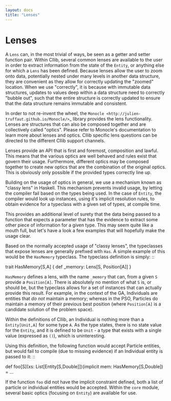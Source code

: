 ```yaml
---
layout: docs
title: "Lenses"
---
```


# Lenses

A ``Lens`` can, in the most trivial of ways, be seen as a getter and setter function pair.
Within CIlib, several common lenses are available to the user in order to extract information from the state
of the ``Entity``, or anything else for which a ``Lens`` has been defined. Because lenses allow the user
to zoom onto data, potentially nested under many levels in another data structure, they are convenient
as they allow for correctly updating the "zoomed" location. When we use "correctly", it is because with
immutable data structures, updates to values deep within a data structure need to correctly "bubble out", such
that the entire structure is correctly updated to ensure that the data structure remains immutable and consistent.

In order to not re-invent the wheel, the `Monocle <http://julien-truffaut.github.io/Monocle/>`_ library
provides the lens functionality. Lenses are structures that can also be composed together and are
collectively called "optics". Please refer to Monocle's documentation to learn more about
lenses and optics. CIlib specific lens questions can be directed to the different CIlib support channels.

Lenses provide an API that is first and foremost, composition and lawful. This means that the various
optics are well behaved and rules exist that govern their usage. Furthermore, different optics may be
composed together to create new optics that are the combination of the original optics. This is obviously
only possible if the provided types correctly line up.

Building on the usage of optics in general, we use a mechanism known as "classy lens" in Haskell. This
mechanism prevents invalid usage, by letting the compiler fail based on the types being used.
In the case of ``Entity``, the compiler would look up instances, using it's implicit resolution rules, to obtain
evidence for a typeclass with a given set of types, at compile time.

This provides an additional level of surety that the data being passed to a function that expects a parameter
that has the evidence to extract some other piece of information for a given type.
This may seem quite like a mouth full, but let's have a look a few examples that will hopefully make the usage clear.

Based on the normally accepted usage of "classy lenses", the typeclasses that expose lenses are generally
prefixed with ``Has``. A simple example of this would be the ``HasMemory`` typeclass.
The typeclass definition is simply: ::

  trait HasMemory[S,A] {
    def _memory: Lens[S, Position[A]]
  }

``HasMemory`` defines a lens, with the name ``_memory`` that can, from a given ``S`` provide a ``Position[A]``.
There is absolutely no mention of what ``S`` is, or should be, but the typeclass allows for a set of
instances that can actually provide this result. For example, in the context of the GA, Individuals are
entities that *do not* maintain a memory; whereas in the PSO, Particles do maintain a memory of their
previous best position (where ``Position[A]`` is a candidate solution of the problem space).

Within the definitions of CIlib, an Individual is nothing more than a ``Entity[Unit,A]`` for some
type ``A``. As the type states, there is no state value for the ``Entity``, and it is defined to
be ``Unit`` - a type that exists with a single value (expressed as ``()``), which is uninteresting.

Using this definition, the following function would accept Particle entities, but would fail
to compile (due to missing evidence) if an Individual entity is passed to it: ::

  def foo[S](xs: List[Entity[S,Double]])(implicit mem: HasMemory[S,Double]) = ...

If the function ``foo`` did not have the implicit constraint defined, both a list of particle or individual
entities would be accepted. Within the ``core`` module, several basic optics (focusing on ``Entity``)
are available for use.
